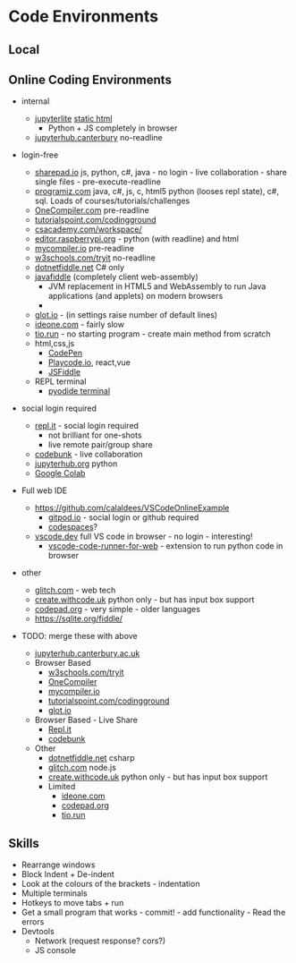 Code Environments
=================

Local
-----



Online Coding Environments
--------------------------

* internal
    * [jupyterlite](https://github.com/jupyterlite/jupyterlite) [static html](https://jupyterlite.readthedocs.io/en/latest/_static/lab/index.html)
        * Python + JS completely in browser
    * [jupyterhub.canterbury](https://jupyterhub.canterbury.ac.uk/) no-readline
* login-free
    * [sharepad.io](https://sharepad.io/) js, python, c#, java - no login - live collaboration - share single files - pre-execute-readline
    * [programiz.com](https://www.programiz.com/python-programming/online-compiler/) java, c#, js, c, html5 python (looses repl state), c#, sql. Loads of courses/tutorials/challenges
    * [OneCompiler.com](https://onecompiler.com/) pre-readline
    * [tutorialspoint.com/codingground](https://www.tutorialspoint.com/codingground.htm)
    * [csacademy.com/workspace/](https://csacademy.com/workspace/)
    * [editor.raspberrypi.org](https://editor.raspberrypi.org/) - python (with readline) and html 
    * [mycompiler.io](https://www.mycompiler.io/) pre-readline
    * [w3schools.com/tryit](https://www.w3schools.com/tryit/trycompiler.asp?filename=demo_python) no-readline
    * [dotnetfiddle.net](https://dotnetfiddle.net/) C# only
    * [javafiddle](https://javafiddle.leaningtech.com) (completely client web-assembly)
        * JVM replacement in HTML5 and WebAssembly to run Java applications (and applets) on modern browsers
        * [](https://webvm.io/)
    * [glot.io](https://glot.io/) - (in settings raise number of default lines)
    * [ideone.com](https://ideone.com) - fairly slow
    * [tio.run](https://tio.run/) - no starting program - create main method from scratch
    * html,css,js
        * [CodePen](https://codepen.io/)
        * [Playcode.io](https://playcode.io/), react,vue
        * [JSFiddle](https://jsfiddle.net/)
    * REPL terminal
        * [pyodide terminal](https://pyodide.org/en/stable/console.html)
* social login required
    * [repl.it](https://replit.com/) - social login required
        * not brilliant for one-shots
        * live remote pair/group share
    * [codebunk](https://codebunk.com) - live collaboration
    * [jupyterhub.org](https://jupyterhub.org) python
    * [Google Colab](https://colab.research.google.com/notebooks/basic_features_overview.ipynb)
* Full web IDE
    * https://github.com/calaldees/VSCodeOnlineExample
        * [gitpod.io](https://gitpod.io/) - social login or github required
        * [codespaces](https://github.com/codespaces/)?
    * [vscode.dev](https://vscode.dev/) full VS code in browser - no login - interesting!
        * [vscode-code-runner-for-web](https://github.com/formulahendry/vscode-code-runner-for-web) - extension to run python code in browser
* other
    * [glitch.com](https://glitch.com/) - web tech
    * [create.withcode.uk](https://create.withcode.uk/) python only - but has input box support
    * [codepad.org](http://codepad.org) - very simple - older languages
    * https://sqlite.org/fiddle/


* TODO: merge these with above
    * [jupyterhub.canterbury.ac.uk](https://jupyterhub.canterbury.ac.uk/)
    * Browser Based
        * [w3schools.com/tryit](https://www.w3schools.com/tryit/trycompiler.asp?filename=demo_python)
        * [OneCompiler](https://onecompiler.com/)
        * [mycompiler.io](https://www.mycompiler.io/)
        * [tutorialspoint.com/codingground](https://www.tutorialspoint.com/codingground.htm)
        * [glot.io](https://glot.io/)
    * Browser Based - Live Share
        * [Repl.it](https://replit.com/)
        * [codebunk](https://codebunk.com)
    * Other
        * [dotnetfiddle.net](https://dotnetfiddle.net/) csharp
        * [glitch.com](https://glitch.com/) node.js
        * [create.withcode.uk](https://create.withcode.uk/) python only - but has input box support
        * Limited
            * [ideone.com](https://ideone.com)
            * [codepad.org](http://codepad.org)
            * [tio.run](https://tio.run/)


Skills
------

* Rearrange windows
* Block Indent + De-indent
* Look at the colours of the brackets - indentation
* Multiple terminals
* Hotkeys to move tabs + run
* Get a small program that works - commit! -  add functionality - Read the errors
* Devtools
    * Network (request response? cors?)
    * JS console